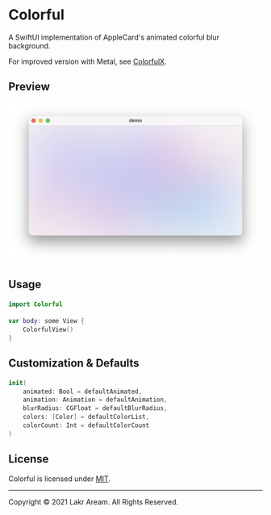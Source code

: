 # Colorful

A SwiftUI implementation of AppleCard's animated colorful blur background.

For improved version with Metal, see [ColorfulX](https://github.com/Lakr233/).

## Preview

![Preview](./Preview.png)

## Usage

```swift
import Colorful

var body: some View {
    ColorfulView()
}
```

## Customization & Defaults

```swift
init(
    animated: Bool = defaultAnimated,
    animation: Animation = defaultAnimation,
    blurRadius: CGFloat = defaultBlurRadius,
    colors: [Color] = defaultColorList,
    colorCount: Int = defaultColorCount
)
```

## License

Colorful is licensed under [MIT](./LICENSE).

---

Copyright © 2021 Lakr Aream. All Rights Reserved.
